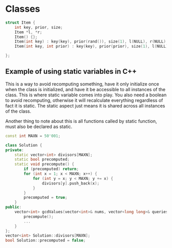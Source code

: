 # Classes


```cpp
struct Item {
    int key, prior, size;
    Item *l, *r;
    Item() {};
    Item(int key) : key(key), prior(rand()), size(1), l(NULL), r(NULL) {};
    Item(int key, int prior) : key(key), prior(prior), size(1), l(NULL), r(NULL) {};

};
```

## Example of using static variables in C++

This is a way to avoid recomputing something, have it only initialize once when the class is initialized, and have it be accessible to all instances of the class.  This is where static variable comes into play.  You also need a boolean to avoid recomputing, otherwise it will recalculate everything regardless of fact it is static.  The static aspect just means it is shared across all instances of the class. 

Another thing to note about this is all functions called by static function, must also be declared as static.  

```cpp
const int MAXN = 50'001;

class Solution {
private:
    static vector<int> divisors[MAXN];
    static bool precomputed;
    static void precompute() {
        if (precomputed) return;
        for (int x = 1; x < MAXN; x++) {
            for (int y = x; y < MAXN; y += x) {
                divisors[y].push_back(x);
            }
        }
        precomputed = true;
    }
public:
    vector<int> gcdValues(vector<int>& nums, vector<long long>& queries) {
        precompute();
        ...
    }
};
vector<int> Solution::divisors[MAXN];
bool Solution::precomputed = false;
```